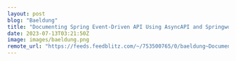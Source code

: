 ```yaml
---
layout: post
blog: "Baeldung"
title: "Documenting Spring Event-Driven API Using AsyncAPI and Springwolf"
date: 2023-07-13T03:21:50Z
image: images/baeldung.png
remote_url: "https://feeds.feedblitz.com/~/753500765/0/baeldung~Documenting-Spring-EventDriven-API-Using-AsyncAPI-and-Springwolf"
---
```

